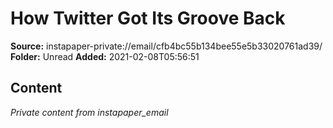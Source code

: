 # How Twitter Got Its Groove Back

**Source:** instapaper-private://email/cfb4bc55b134bee55e5b33020761ad39/
**Folder:** Unread
**Added:** 2021-02-08T05:56:51




## Content
*Private content from instapaper_email*
